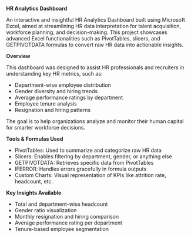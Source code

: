 **HR Analytics Dashboard**

An interactive and insightful HR Analytics Dashboard built using Microsoft Excel, aimed at streamlining HR data interpretation for talent acquisition, workforce planning, and decision-making. This project showcases advanced Excel functionalities such as PivotTables, slicers, and GETPIVOTDATA formulas to convert raw HR data into actionable insights.

**Overview**

This dashboard was designed to assist HR professionals and recruiters in understanding key HR metrics, such as:

- Department-wise employee distribution
- Gender diversity and hiring trends
- Average performance ratings by department
- Employee tenure analysis
- Resignation and hiring patterns

The goal is to help organizations analyze and monitor their human capital for smarter workforce decisions.

**Tools & Formulas Used**

- PivotTables: Used to summarize and categorize raw HR data 
- Slicers: Enables filtering by department, gender, or anything else
- GETPIVOTDATA: Retrieves specific data from PivotTables 
- IFERROR: Handles errors gracefully in formula outputs 
- Custom Charts: Visual representation of KPIs like attrition rate, headcount, etc.

**Key Insights Available**
- Total and department-wise headcount
- Gender ratio visualization
- Monthly resignation and hiring comparison
- Average performance rating per department
- Tenure-based employee segmentation





